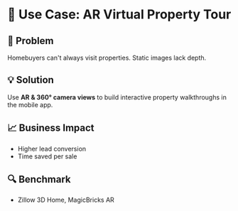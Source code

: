 # 🏡 Use Case: AR Virtual Property Tour

## 📌 Problem
Homebuyers can't always visit properties. Static images lack depth.

## 💡 Solution
Use **AR & 360° camera views** to build interactive property walkthroughs in the mobile app.

## 📈 Business Impact
- Higher lead conversion
- Time saved per sale

## 🔍 Benchmark
- Zillow 3D Home, MagicBricks AR
